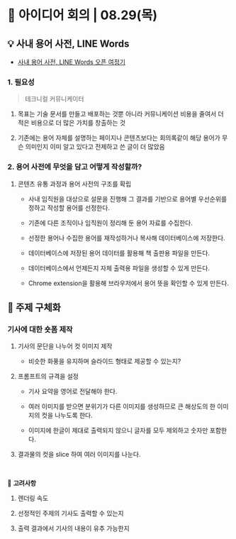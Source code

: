 # 🙌 아이디어 회의 | 08.29(목)
## 💡 사내 용어 사전, LINE Words
- [사내 용어 사전, LINE Words 오픈 여정기](https://engineering.linecorp.com/ko/blog/glossary-project-line-words-open)

### 1. 필요성

> 테크니컬 커뮤니케이터

1. 목표는 기술 문서를 만들고 배포하는 것뿐 아니라 커뮤니케이션 비용을 줄여서 더 적은 비용으로 더 많은 가치를 창출하는 것

2. 기존에는 용어 자체를 설명하는 페이지나 콘텐츠보다는 회의록같이 해당 용어가 무슨 의미인지 이미 알고 있다고 전제하고 쓴 글이 더 많았음

### 2. 용어 사전에 무엇을 담고 어떻게 작성할까?

1. 콘텐츠 유통 과정과 용어 사전의 구조를 확립

    - 사내 임직원을 대상으로 설문을 진행해 그 결과를 기반으로 용어별 우선순위를 정하고 작성할 용어를 선정한다.

    - 기존에 다른 조직이나 임직원이 정리해 둔 용어 자료를 수집한다.

    - 선정한 용어나 수집한 용어를 재작성하거나 복사해 데이터베이스에 저장한다.

    - 데이터베이스에 저장된 용어 데이터를 활용해 책 출판용 파일을 만든다.

    - 데이터베이스에서 언제든지 자체 출력용 파일을 생성할 수 있게 만든다.

    - Chrome extension을 활용해 브라우저에서 용어 뜻을 확인할 수 있게 만든다.

## 📌 주제 구체화
### 기사에 대한 숏폼 제작

1. 기사의 문단을 나누어 컷 이미지 제작 

    - 비슷한 화풍을 유지하며 슬라이드 형태로 제공할 수 있는지?

2. 프롬프트의 규격을 설정

    - 기사 요약을 영어로 전달해야 한다.

    - 여러 이미지를 받으면 분위기가 다른 이미지를 생성하므로 큰 해상도의 한 이미지의 컷을 나누도록 한다.

    - 이미지에 한글이 제대로 출력되지 않으니 글자를 모두 제외하고 숫자만 포함한다.

3. 결과물의 컷을 slice 하여 여러 이미지를 나눈다.

<br/>

📍 **고려사항**

1. 렌더링 속도

2. 선정적인 주제의 기사도 출력할 수 있는지

3. 출력 결과에서 기사의 내용이 유추 가능한지

</br>
